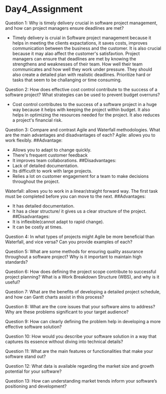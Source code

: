 # Day4_Assignment

Question 1:
Why is timely delivery crucial in software project management, and how can project managers ensure deadlines are met?
- Timely delivery is cruial in Software project management because it helps in meeting the clients expactations, it saves costs, improves communication between the business
  and the customer. It is also crucial because it may alao affect the customer's satisfavtion. Project managers can ensure that deadlines are met by knowing the strengthens
  and weaknesses of their team. How well their team communicates and how well they work under pressure. They should also create a detailed plan with realistic deadlines. Prioritize
  hard or tasks that seem to be challanging or time consuming.

Question 2:
How does effective cost control contribute to the success of a software project? What strategies can be used to prevent budget overruns?
- Cost control contributes to the success of a software project in a huge way because it helps with keeping the project within budget. It also helps in optimizing the resources
needed for the project. It also reduces a project's financial risk.

Question 3:
Compare and contrast Agile and Waterfall methodologies. What are the main advantages and disadvantages of each?
Agile: allows you to work flexibly.
##Advantage:
- Allows you to adapt to change quickly.
- There's frequent customer feedback
- It improves team collaborations.
##Disadvantages:
- Lack of detailed documentation.
- Its difficutlt to work with large projects.
- Relies a lot on customer engagement for a team to make decisions throughout the project.
  
Waterfall: allows you to work in a linear/straight forward way. The first task must be completed before you can move to the next.
##Advantages:
- It has detailed documentation.
- It has a clear structure/ it gives us a clear structure of the project.
##Disadvantages:
- It is inflexible(cannot adapt to rapid change).
- It can be costly at times.

Question 4: 
In what types of projects might Agile be more beneficial than Waterfall, and vice versa? Can you provide examples of each?


Question 5:
What are some methods for ensuring quality assurance throughout a software project? Why is it important to maintain high standards?

Question 6:
How does defining the project scope contribute to successful project planning? What is a Work Breakdown Structure (WBS), and why is it useful?

Question 7:
What are the benefits of developing a detailed project schedule, and how can Gantt charts assist in this process?

Question 8:
What are the core issues that your software aims to address? Why are these problems significant to your target audience?

Question 9:
How can clearly defining the problem help in developing a more effective software solution?

Question 10:
How would you describe your software solution in a way that captures its essence without diving into technical details?

Question 11:
What are the main features or functionalities that make your software stand out?

Question 12:
What data is available regarding the market size and growth potential for your software?

Question 13:
How can understanding market trends inform your software’s positioning and development?




